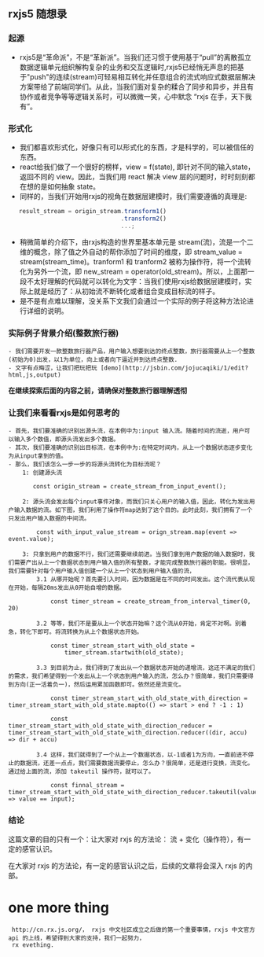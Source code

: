 ## rxjs5 随想录

### 起源
- rxjs5是“革命派”，不是“革新派”。当我们还习惯于使用基于“pull”的离散孤立数据逻辑单元组织解构复杂的业务和交互逻辑时,rxjs5已经悄无声息的把基于"push"的连续(stream)可轻易相互转化并任意组合的流式响应式数据层解决方案带给了前端同学们。从此，当我们面对复杂的糅合了同步和异步，并且有协作或者竞争等等逻辑关系时，可以微微一笑，心中默念 “rxjs 在手，天下我有”。

### 形式化
- 我们都喜欢形式化，好像只有可以形式化的东西，才是科学的，可以被信任的东西。
- react给我们做了一个很好的榜样，view = f(state), 即针对不同的输入state，返回不同的 view。因此，当我们用 react 解决 view 层的问题时，时时刻刻都在想的是如何抽象 state。
- 同样的，当我们开始用rxjs的视角在数据层建模时，我们需要遵循的真理是:
```js
   result_stream = origin_stream.transform1()
                                .transform2()
                                ...;
```
- 稍微简单的介绍下，由rxjs构造的世界里基本单元是 stream(流)，流是一个二维的概念，除了值之外自动的帮你添加了时间的维度，即 stream_value = stream(stream_time)。tranform1 和 tranform2 被称为操作符，将一个流转化为另外一个流，即 new_stream = operator(old_stream)。所以，上面那一段不太好理解的代码就可以转化为文字：当我们使用rxjs给数据层建模时，实际上就是经历了：从初始流不断转化或者组合变成目标流的样子。
- 是不是有点难以理解，没关系下文我们会通过一个实际的例子将这种方法论进行详细的说明。

### 实际例子背景介绍(整数旅行器)
    - 我们需要开发一款整数旅行器产品，用户输入想要到达的终点整数，旅行器需要从上一个整数(初始为0)出发，以1为单位，向上或者向下逼近并到达终点整数. 
    - 文字有点晦涩，让我们把玩把玩 [demo](http://jsbin.com/jojucaqiki/1/edit?html,js,output) 

**在继续探索后面的内容之前，请确保对整数旅行器理解透彻**

### 让我们来看看rxjs是如何思考的
    - 首先，我们要准确的识别出源头流，在本例中为:input 输入流。随着时间的流逝，用户可以输入多个数值，即源头流发出多个数据。
    - 其次，我们要准确的识别出目标流，在本例中为:在特定时间内，从上一个数据状态逐步变化为从input拿到的值。
    - 那么，我们该怎么一步一步的将源头流转化为目标流呢？
        1: 创建源头流
        
           const origin_stream = create_stream_from_input_event();
        
        2: 源头流会发出每个input事件对象，而我们只关心用户的输入值，因此，转化为发出用户输入数据的流。如下图，我们利用了操作符map达到了这个目的。此时此刻，我们拥有了一个只发出用户输入数据的中间流。
        
            const with_input_value_stream = orign_stream.map(event => event.value);
        
        3: 只拿到用户的数据不行，我们还需要继续前进。当我们拿到用户数据的输入数据时，我们需要产出从上一个数据状态到用户输入值的所有整数，才能完成整数旅行器的职能。很明显，我们需要针对每个用户输入值创建一个从上一个状态到用户输入值的流，
            3.1 从哪开始呢？首先要引入时间，因为数据是在不同的时间发出。这个流代表从现在开始，每隔20ms发出从0开始自增的数据。
            
                const timer_stream = create_stream_from_interval_timer(0, 20)
            
            3.2 等等，我们不是要从上一个状态开始嘛？这个流从0开始，肯定不对啊。别着急，转化下即可。将流转换为从上个数据状态开始。
            
                const timer_stream_start_with_old_state = 
                    timer_stream.startwith(old_state);
            
            3.3 到目前为止，我们得到了发出从一个数据状态开始的递增流，这还不满足的我们的需求，我们希望得到一个发出从上一个状态到用户输入的流，怎么办？很简单，我们只需要得到方向(正一活着负一)，然后运用累加函数即可。依然还是流变化。
            
                const timer_stream_start_with_old_state_with_direction = timer_stream_start_with_old_state.mapto(() => start > end ? -1 : 1)

                const timer_stream_start_with_old_state_with_direction_reducer = timer_stream_start_with_old_state_with_direction.reducer((dir, accu) => dir + accu)
            
            3.4 这样，我们就得到了一个从上一个数据状态，以-1或者1为方向，一直前进不停止的数据流，还差一点点，我们需要数据流要停止，怎么办？很简单，还是进行变换，流变化。通过给上面的流，添加 takeutil 操作符，就可以了。
            
                const finnal_stream = timer_stream_start_with_old_state_with_direction_reducer.takeutil(value => value == input);
            


### 结论

 这篇文章的目的只有一个：让大家对 rxjs 的方法论： 流 + 变化（操作符），有一定的感官认识。

 在大家对 rxjs 的方法论，有一定的感官认识之后，后续的文章将会深入 rxjs 的内部。


 # one more thing

     http://cn.rx.js.org/， rxjs 中文社区成立之后做的第一个重要事情，rxjs 中文官方api 的上线，希望得到大家的支持，我们一起努力，
     rx evething.
